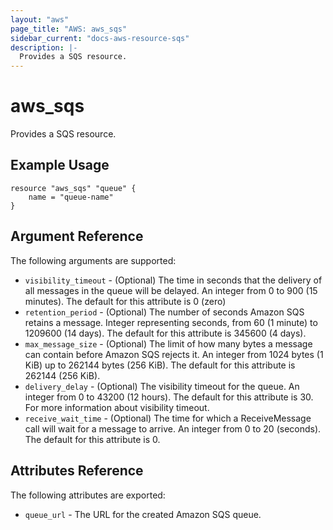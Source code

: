 ```yaml
---
layout: "aws"
page_title: "AWS: aws_sqs"
sidebar_current: "docs-aws-resource-sqs"
description: |-
  Provides a SQS resource.
---
```


# aws\_sqs

Provides a SQS resource.

## Example Usage

```
resource "aws_sqs" "queue" {
    name = "queue-name"
}
```

## Argument Reference

The following arguments are supported:

* `visibility_timeout` - (Optional) The time in seconds that the delivery of all messages in the queue will be delayed. An integer from 0 to 900 (15 minutes). The default for this attribute is 0 (zero)
* `retention_period` - (Optional) The number of seconds Amazon SQS retains a message. Integer representing seconds, from 60 (1 minute) to 1209600 (14 days). The default for this attribute is 345600 (4 days).
* `max_message_size` - (Optional) The limit of how many bytes a message can contain before Amazon SQS rejects it. An integer from 1024 bytes (1 KiB) up to 262144 bytes (256 KiB). The default for this attribute is 262144 (256 KiB).
* `delivery_delay` - (Optional) The visibility timeout for the queue. An integer from 0 to 43200 (12 hours). The default for this attribute is 30. For more information about visibility timeout.
* `receive_wait_time` - (Optional) The time for which a ReceiveMessage call will wait for a message to arrive. An integer from 0 to 20 (seconds). The default for this attribute is 0.

## Attributes Reference

The following attributes are exported:

* `queue_url` - The URL for the created Amazon SQS queue.
